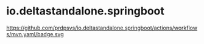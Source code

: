 # io.deltastandalone.springboot

https://github.com/prdpsvs/io.deltastandalone.springboot/actions/workflows/mvn.yaml/badge.svg
